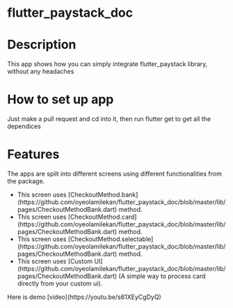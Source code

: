 # flutter_paystack_doc
# Description

This app shows how you can simply integrate flutter_paystack library, without any headaches

# How to set up app

Just make a pull request and cd into it, then run flutter get to get all the dependices

# Features

The apps are spilt into different screens using different functionalities from the package.

<ul>
    <li>This screen uses [CheckoutMethod.bank](https://github.com/oyeolamilekan/flutter_paystack_doc/blob/master/lib/pages/CheckoutMethodBank.dart) method.</li>
    <li>This screen uses [CheckoutMethod.card](https://github.com/oyeolamilekan/flutter_paystack_doc/blob/master/lib/pages/CheckoutMethodBank.dart) method.</li>
    <li>This screen uses [CheckoutMethod.selectable](https://github.com/oyeolamilekan/flutter_paystack_doc/blob/master/lib/pages/CheckoutMethodBank.dart) method.</li>
    <li>This screen uses [Custom UI](https://github.com/oyeolamilekan/flutter_paystack_doc/blob/master/lib/pages/CheckoutMethodBank.dart) (A simple way to process card directly from your custom ui).</li>
</ul>
Here is demo [video](https://youtu.be/s61XEyCgDyQ)
